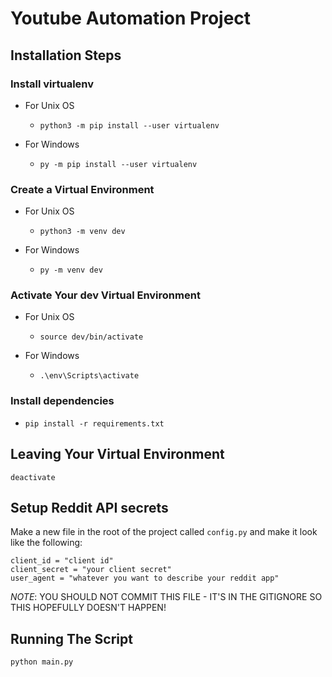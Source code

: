 # Youtube Automation Project

## Installation Steps

### Install virtualenv

- For Unix OS
  - `python3 -m pip install --user virtualenv`

- For Windows
  - `py -m pip install --user virtualenv`

### Create a Virtual Environment

- For Unix OS
  - `python3 -m venv dev`

- For Windows
  - `py -m venv dev`

### Activate Your dev Virtual Environment

- For Unix OS
  - `source dev/bin/activate`

- For Windows
  - `.\env\Scripts\activate`

### Install dependencies
- `pip install -r requirements.txt`

## Leaving Your Virtual Environment

`deactivate`

## Setup Reddit API secrets

Make a new file in the root of the project called `config.py` and make it look like the following:

```
client_id = "client id"
client_secret = "your client secret"
user_agent = "whatever you want to describe your reddit app"
```

_NOTE_: YOU SHOULD NOT COMMIT THIS FILE - IT'S IN THE GITIGNORE SO THIS HOPEFULLY DOESN'T HAPPEN!

## Running The Script

`python main.py`

